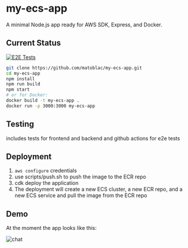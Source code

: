 # my-ecs-app

A minimal Node.js app ready for AWS SDK, Express, and Docker.

## Current Status

[![E2E Tests](https://github.com/matoblac/my-ecs-app/actions/workflows/playwright.yml/badge.svg)](https://github.com/matoblac/my-ecs-app/actions/workflows/playwright.yml)

```bash
git clone https://github.com/matoblac/my-ecs-app.git
cd my-ecs-app
npm install
npm run build
npm start
# or for Docker:
docker build -t my-ecs-app .
docker run -p 3000:3000 my-ecs-app
```

## Testing 
includes tests for frontend and backend and github actions for e2e tests

## Deployment 
1. `aws configure` credentials
2. use scripts/push.sh to push the image to the ECR repo
3. cdk deploy the application
4. The deployment will create a new ECS cluster, a new ECR repo, and a new ECS service and pull the image from the ECR repo


## Demo 

At the moment the app looks like this:

![chat](/my-ecs-app/frontend/public/chat-home-page.png) 